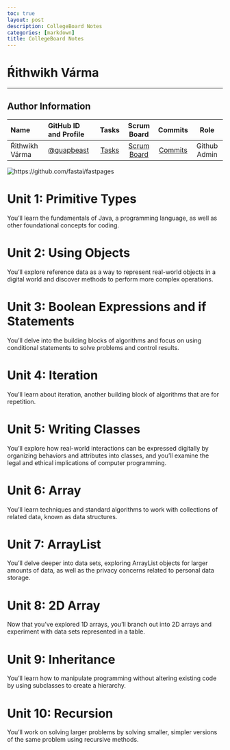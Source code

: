 ```yaml
---
toc: true
layout: post
description: CollegeBoard Notes
categories: [markdown]
title: CollegeBoard Notes
---
```


# Ŕithwikh Várma

---
## Author Information

| Name | GitHub ID and Profile | Tasks | Scrum Board | Commits | Role | 
|:-----|:----------------------|:-----:|:-----------:|:-------:|:-------:|
| Ŕithwikh Várma| [@guapbeast](https://github.com/guapbeast) | [Tasks](https://github.com/jacksongolding/Nut-Team/issues/assigned/guapbeast) |[Scrum Board](https://github.com/jacksongolding/Nut-Team/projects/1) | [Commits](https://github.com/jacksongolding/Nut-Team/commits?author=guapbeast) | Github Admin



![]({{site.baseurl}}/images/collegeboard.png "https://github.com/fastai/fastpages")


# Unit 1: Primitive Types

You’ll learn the fundamentals of Java, a programming language, as well as other foundational concepts for coding.

# Unit 2: Using Objects

You’ll explore reference data as a way to represent real-world objects in a digital world and discover methods to perform more complex operations.

# Unit 3: Boolean Expressions and if Statements

You’ll delve into the building blocks of algorithms and focus on using conditional statements to solve problems and control results.

# Unit 4: Iteration

You’ll learn about iteration, another building block of algorithms that are for repetition.

# Unit 5: Writing Classes

You’ll explore how real-world interactions can be expressed digitally by organizing behaviors and attributes into classes, and you’ll examine the legal and ethical implications of computer programming.

# Unit 6: Array

You’ll learn techniques and standard algorithms to work with collections of related data, known as data structures.

# Unit 7: ArrayList

You’ll delve deeper into data sets, exploring ArrayList objects for larger amounts of data, as well as the privacy concerns related to personal data storage.

# Unit 8: 2D Array

Now that you’ve explored 1D arrays, you’ll branch out into 2D arrays and experiment with data sets represented in a table.

# Unit 9: Inheritance
You’ll learn how to manipulate programming without altering existing code by using subclasses to create a hierarchy.

# Unit 10: Recursion
You’ll work on solving larger problems by solving smaller, simpler versions of the same problem using recursive methods.


